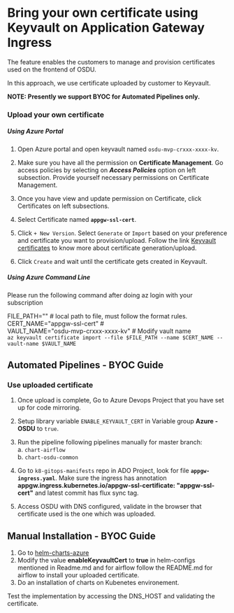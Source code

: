 # Bring your own certificate using Keyvault on Application Gateway Ingress

The feature enables the customers to manage and provision certificates used on the frontend of OSDU.

In this approach, we use certificate uploaded by customer to Keyvault. 

**NOTE: Presently we support BYOC for Automated Pipelines only.** 



### Upload your own certificate 

##### Using  Azure Portal
1. Open Azure portal and open keyvault named `osdu-mvp-crxxx-xxxx-kv`.

2. Make sure you have all the permission on **Certificate Management**. Go access policies by selecting on **_Access Policies_** option on left subsection.
   Provide yourself necessary permissions on Certificate Management.
   
3. Once you have view and update permission on Certificate, click Certificates on left subsections.

4. Select Certificate named **`appgw-ssl-cert`**. 

5. Click `+ New Version`. Select `Generate` or `Import` based on your preference and certificate you want to provision/upload.
   Follow  the link  [Keyvault certificates](https://docs.microsoft.com/en-us/azure/key-vault/certificates/certificate-scenarios) to know more about certificate generation/upload.

6. Click `Create` and wait until the certificate gets created in Keyvault.

##### Using Azure Command Line
Please run the following command after doing az login with your subscription

FILE_PATH=""     # local path to file, must follow the format rules. <br>
CERT_NAME="appgw-ssl-cert"   #<br>
VAULT_NAME="osdu-mvp-crxxx-xxxx-kv"  # Modify vault name <br>
`az keyvault certificate import --file $FILE_PATH --name $CERT_NAME --vault-name $VAULT_NAME`


## Automated Pipelines - BYOC Guide
### Use uploaded certificate

1. Once upload is complete, Go to Azure Devops Project that you have set up for code mirroring.

2. Setup library variable `ENABLE_KEYVAULT_CERT` in Variable group **Azure - OSDU**
   to `true`.
   
3. Run the pipeline following pipelines manually for master branch:<br>
   a. `chart-airflow` <br>
   b. `chart-osdu-common` 
   
4. Go to `k8-gitops-manifests` repo in ADO Project, look for file **`appgw-ingress.yaml`**.
   Make sure the ingress has annotation **appgw.ingress.kubernetes.io/appgw-ssl-certificate: "appgw-ssl-cert"** 
   and latest commit has flux sync tag.
   
5. Access OSDU with DNS configured, validate in the browser that certificate used is the one which was uploaded.

## Manual Installation - BYOC Guide

1. Go to [helm-charts-azure](https://community.opengroup.org/osdu/platform/deployment-and-operations/helm-charts-azure)
2. Modify the value **enableKeyvaultCert** to **true** in helm-configs mentioned in Readme.md and for airflow follow the README.md for airflow
   to install your uploaded certificate.
3. Do an installation of charts on Kubenetes environement.

Test the implementation by accessing the DNS_HOST and validating the certificate.